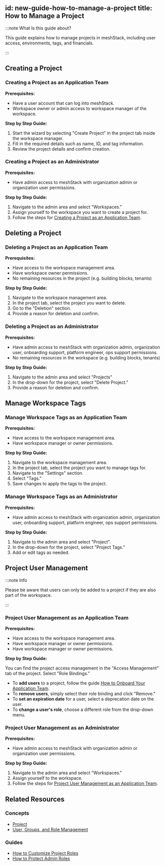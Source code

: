 id: new-guide-how-to-manage-a-project
title: How to Manage a Project
---

:::note What Is this guide about?

This guide explains how to manage projects in meshStack, including user access, environments, tags, and financials.

:::

## Creating a Project

### Creating a Project as an Application Team

**Prerequisites:**

- Have a user account that can log into meshStack.
- Workspace owner or admin access to workspace manager of the workspace.

**Step by Step Guide:**

1. Start the wizard by selecting "Create Project" in the project tab inside the workspace manager.
2. Fill in the required details such as name, ID, and tag information.
3. Review the project details and confirm creation.

### Creating a Project as an Administrator

**Prerequisites:**

- Have admin access to meshStack with organization admin or organization user permissions.

**Step by Step Guide:**

1. Navigate to the admin area and select "Workspaces."
2. Assign yourself to the workspace you want to create a project for.
3. Follow the steps for [Creating a Project as an Application Team](/docs/new-guide-how-to-manage-a-project).

## Deleting a Project

### Deleting a Project as an Application Team

**Prerequisites:**

- Have access to the workspace management area.
- Have workspace owner permissions.
- No remaining resources in the project (e.g. building blocks, tenants)

**Step by Step Guide:**

1. Navigate to the workspace management area.
2. In the project tab, select the project you want to delete.
3. Go to the "Deletion" section.
4. Provide a reason for deletion and confirm.

### Deleting a Project as an Administrator

**Prerequisites:**

- Have admin access to meshStack with organization admin, organization user, onboarding support, platform engineer, ops support permissions.
- No remaining resources in the workspace (e.g. building blocks, tenants)

**Step by Step Guide:**

1. Navigate to the admin area and select "Projects"
2. In the drop-down for the project, select "Delete Project."
3. Provide a reason for deletion and confirm.

## Manage Workspace Tags

### Manage Workspace Tags as an Application Team

**Prerequisites:**

- Have access to the workspace management area.
- Have workspace manager or owner permissions.

**Step by Step Guide:**

1. Navigate to the workspace management area.
2. In the project tab, select the project you want to manage tags for.
3. Navigate to the "Settings" section.
4. Select "Tags."
5. Save changes to apply the tags to the project.

### Manage Workspace Tags as an Administrator

**Prerequisites:**

- Have admin access to meshStack with organization admin, organization user, onboarding support, platform engineer, ops support permissions.

**Step by Step Guide:**

1. Navigate to the admin area and select "Project".
2. In the drop-down for the project, select "Project Tags."
3. Add or edit tags as needed.

## Project User Management

:::note Info

Please be aware that users can only be added to a project if they are also part of the workspace.

:::

### Project User Management as an Application Team

**Prerequisites:**

- Have access to the workspace management area.
- Have workspace manager or owner permissions.
- Have workspace manager or owner permissions.

**Step by Step Guide:**

You can find the project access management in the "Access Management" tab of the project. Select "Role Bindings."

- To **add users** to a project, follow the guide [How to Onboard Your Application Team](/docs/how-to-onboard-your-application-team).
- To **remove users**, simply select their role binding and click "Remove."
- To **set an expiration date** for a user, select a deprecation date on the user.
- To **change a user's role**, choose a different role from the drop-down menu.

### Project User Management as an Administrator

**Prerequisites:**

- Have admin access to meshStack with organization admin or organization user permissions.

**Step by Step Guide:**

1. Navigate to the admin area and select "Workspaces."
2. Assign yourself to the workspace.
3. Follow the steps for [Project User Management as an Application Team](/docs/new-guide-how-to-manage-a-project#project-user-management-as-an-application-team).

## Related Resources

### Concepts

- [Project](/docs/new-concept-project)
- [User, Groups, and Role Management](/docs/new-concept-user-groups-and-role-management)   

### Guides

- [How to Customize Project Roles](/docs/new-guide-how-to-customize-project-roles)
- [How to Protect Admin Roles](/docs/new-guide-how-to-protect-admin-roles)